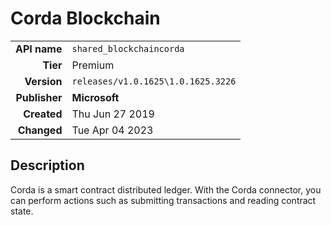# Corda Blockchain
| | |
|-:|-|
|**API name**|`shared_blockchaincorda`|
|**Tier**|Premium|
|**Version**|`releases/v1.0.1625\1.0.1625.3226`|
|**Publisher**|**Microsoft**|
|**Created**|Thu Jun 27 2019|
|**Changed**|Tue Apr 04 2023|

## Description
Corda is a smart contract distributed ledger. With the Corda connector, you can perform actions such as submitting transactions and reading contract state.

